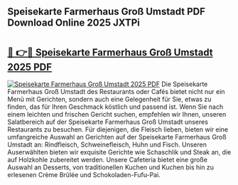 ## Speisekarte Farmerhaus Groß Umstadt PDF Download Online 2025 JXTPi

# <h2><a href="http://gcacpx5.nevu.top/?p=Speisekarte+Farmerhaus+Gro%c3%9f+Umstadt">🔗 👉🔴 Speisekarte Farmerhaus Groß Umstadt 2025 PDF</a></h2>

[![Speisekarte Farmerhaus Groß Umstadt 2025 PDF](https://i.imgur.com/dBaPXMq.png)](http://gcacpx5.nevu.top/?p=Speisekarte+Farmerhaus+Gro%c3%9f+Umstadt)
Die Speisekarte Farmerhaus Groß Umstadt des Restaurants oder Cafés bietet nicht nur ein Menü mit Gerichten, sondern auch eine Gelegenheit für Sie, etwas zu finden, das für Ihren Geschmack köstlich und passend ist. Wenn Sie nach einem leichten und frischen Gericht suchen, empfehlen wir Ihnen, unseren Salatbereich auf der Speisekarte Farmerhaus Groß Umstadt unseres Restaurants zu besuchen. Für diejenigen, die Fleisch lieben, bieten wir eine umfangreiche Auswahl an Gerichten auf der Speisekarte Farmerhaus Groß Umstadt an: Rindfleisch, Schweinefleisch, Huhn und Fisch. Unseren Auserwählten bieten wir exquisite Gerichte wie Schaschlik und Steak an, die auf Holzkohle zubereitet werden. Unsere Cafeteria bietet eine große Auswahl an Desserts, von traditionellen Kuchen und Kuchen bis hin zu erlesenen Crème Brûlée und Schokoladen-Fufu-Pai.

